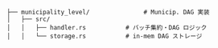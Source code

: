         ├── municipality_level/               # Municip. DAG 実装
        │   ├── src/
        │   │   ├── handler.rs           # バッチ集約・DAG ロジック
        │   │   └── storage.rs           # in‐mem DAG ストレージ